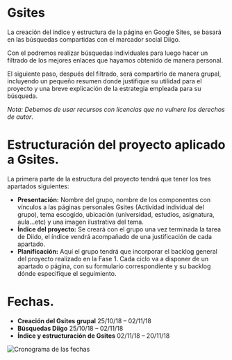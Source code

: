 # Gsites

La creación del índice y estructura de la página en Google Sites, se basará en las búsquedas compartidas con el marcador social Diigo.

Con el podremos realizar búsquedas individuales para luego hacer un filtrado de los mejores enlaces que hayamos obtenido de manera personal.

El siguiente paso, después del filtrado, será compartirlo de manera grupal, incluyendo un pequeño resumen donde justifique su utilidad para el proyecto y una breve explicación de la estrategia empleada para su búsqueda.

*Nota: Debemos de usar recursos con licencias que no vulnere los derechos de autor*.

# Estructuración del proyecto aplicado a Gsites.

La primera parte de la estructura del proyecto tendrá que tener los tres apartados siguientes:
-	**Presentación:** Nombre del grupo, nombre de los componentes con vínculos a las páginas personales Gsites (Actividad individual del grupo), tema escogido, ubicación (universidad, estudios, asignatura, aula…etc) y una imagen ilustrativa del tema. 
-	**Índice del proyecto:** Se creará con el grupo una vez terminada la tarea de Diido, el índice vendrá acompañado de una justificación de cada apartado.
-	**Planificación:** Aquí el grupo tendrá que incorporar el backlog general del proyecto realizado en la Fase 1. Cada ciclo va a disponer de un apartado o página, con su formulario correspondiente y su backlog dónde especifique el seguimiento.

# Fechas. 
* **Creación del Gsites grupal** 25/10/18 – 02/11/18
* **Búsquedas Diigo** 25/10/18 – 02/11/18
* **Índice y estructuración de Gsites**	02/11/18 – 20/11/18


![Cronograma de las fechas](images/GanttProject.jpg)